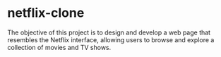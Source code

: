 # netflix-clone
The objective of this project is to design and develop a web page that resembles the Netflix interface, allowing users to browse and explore a collection of movies and TV shows. 
